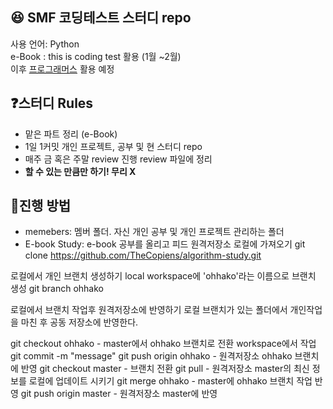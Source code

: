 ## :satisfied: SMF 코딩테스트 스터디 repo 
사용 언어: Python <br>
e-Book : this is coding test 활용 (1월 ~2월) <br>
이후 [프로그래머스](https://school.programmers.co.kr/) 활용 예정<br>

## :question:스터디 Rules 
* 맡은 파트 정리 (e-Book)
* 1일 1커밋 개인 프로젝트, 공부 및 현 스터디 repo
* 매주 금 혹은 주말 review 진행 review 파일에 정리
* **할 수 있는 만큼만 하기! 무리 X**

## :wrench:진행 방법
* memebers: 멤버 폴더. 자신 개인 공부 및 개인 프로젝트 관리하는 폴더
* E-book Study: e-book 공부를 올리고 피드
원격저장소 로컬에 가져오기
 git clone https://github.com/TheCopiens/algorithm-study.git 

로컬에서 개인 브랜치 생성하기
local workspace에 'ohhako'라는 이름으로 브랜치 생성
 git branch ohhako 

로컬에서 브랜치 작업후 원격저장소에 반영하기
로컬 브랜치가 있는 폴더에서 개인작업을 마친 후 공동 저장소에 반영한다.

 git checkout ohhako  - master에서 ohhako 브랜치로 전환
workspace에서 작업
 git commit -m "message"
 git push origin ohhako  - 원격저장소 ohhako 브랜치에 반영
 git checkout master  - 브랜치 전환
 git pull  - 원격저장소 master의 최신 정보를 로컬에 업데이트 시키기
 git merge ohhako  - master에 ohhako 브랜치 작업 반영
 git push origin master  - 원격저장소 master에 반영
